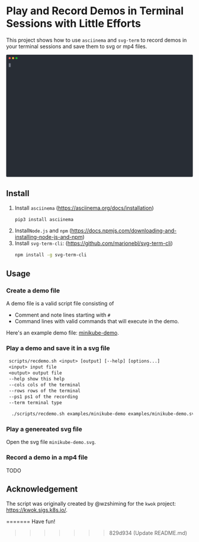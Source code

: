 # Play and Record Demos in Terminal Sessions with Little Efforts

This project shows how to use `asciinema` and `svg-term` to record demos in your terminal sessions and save them to svg or mp4 files. 

<p align="center">
  <img width="800" src="examples/minikube-demo.svg">
</p>


## Install
1. Install `asciinema` (https://asciinema.org/docs/installation)
      ```sh
      pip3 install asciinema
      ```
3. Install`Node.js` and `npm` (https://docs.npmjs.com/downloading-and-installing-node-js-and-npm)
4. Install `svg-term-cli`: (https://github.com/marionebl/svg-term-cli)
      ```sh
      npm install -g svg-term-cli
      ```
## Usage
### Create a demo file
A demo file is a valid script file consisting of 
- Comment and note lines starting with `#`
- Command lines with valid commands that will execute in the demo.
  
Here's an example demo file: [minikube-demo](examples/minikube-demo).

### Play a demo and save it in a svg file
 ```
  scripts/recdemo.sh <input> [output] [--help] [options...]
  <input> input file
  <output> output file
  --help show this help
  --cols cols of the terminal
  --rows rows of the terminal
  --ps1 ps1 of the recording
  --term terminal type
```
 ```sh
   ./scripts/recdemo.sh examples/minikube-demo examples/minikube-demo.svg
```

### Play a genereated svg file
Open the svg file `minikube-demo.svg`.

### Record a demo in a mp4 file 
TODO

## Acknowledgement

The script was originally created by @wzshiming for the `kwok` project: https://kwok.sigs.k8s.io/.

=======
Have fun!
>>>>>>> 829d934 (Update README.md)
